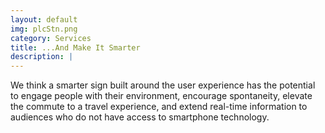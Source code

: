 ```yaml
---
layout: default
img: plcStn.png
category: Services
title: ...And Make It Smarter
description: |
---
```

 We think a smarter sign built around the user experience has the potential to engage people with their environment, encourage spontaneity, elevate the commute to a travel experience, and extend real-time information to audiences who do not have access to smartphone technology.